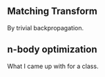 ## Matching Transform
By trivial backpropagation.

## n-body optimization
What I came up with for a class.
